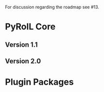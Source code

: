 For discussion regarding the roadmap see #13.

# PyRolL Core

## Version 1.1

## Version 2.0 

# Plugin Packages